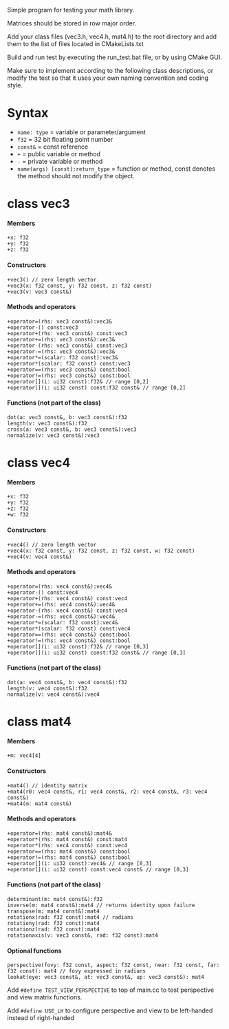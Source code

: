 Simple program for testing your math library.

Matrices should be stored in row major order.

Add your class files (vec3.h, vec4.h, mat4.h) to the root directory and add them to the list of files located in CMakeLists.txt

Build and run test by executing the run_test.bat file, or by using CMake GUI.

Make sure to implement according to the following class descriptions, or modify the test so that it uses your own naming convention and coding style.

# Syntax
* `name: type` = variable or parameter/argument
* `f32` = 32 bit floating point number
* `const&` = const reference
* `+` = public variable or method
* `-` = private variable or method
* `name(args) [const]:return_type` = function or method, const denotes the method should not modify the object.

# class vec3
#### Members
    +x: f32
    +y: f32
    +z: f32
#### Constructors
    +vec3() // zero length vector
    +vec3(x: f32 const, y: f32 const, z: f32 const)
    +vec3(v: vec3 const&)
#### Methods and operators
    +operator=(rhs: vec3 const&):vec3&
    +operator-() const:vec3
    +operator+(rhs: vec3 const&) const:vec3
    +operator+=(rhs: vec3 const&):vec3&
    +operator-(rhs: vec3 const&) const:vec3
    +operator-=(rhs: vec3 const&):vec3&
    +operator*=(scalar: f32 const):vec3&
    +operator*(scalar: f32 const) const:vec3
    +operator==(rhs: vec3 const&) const:bool
    +operator!=(rhs: vec3 const&) const:bool
    +operator[](i: ui32 const):f32& // range [0,2]
    +operator[](i: ui32 const) const:f32 const& // range [0,2]
#### Functions (not part of the class)
    dot(a: vec3 const&, b: vec3 const&):f32
    length(v: vec3 const&):f32
    cross(a: vec3 const&, b: vec3 const&):vec3
    normalize(v: vec3 const&):vec3

# class vec4
#### Members
    +x: f32
    +y: f32
    +z: f32
    +w: f32
#### Constructors
    +vec4() // zero length vector
    +vec4(x: f32 const, y: f32 const, z: f32 const, w: f32 const)
    +vec4(v: vec4 const&)
#### Methods and operators
    +operator=(rhs: vec4 const&):vec4&
    +operator-() const:vec4
    +operator+(rhs: vec4 const&) const:vec4
    +operator+=(rhs: vec4 const&):vec4&
    +operator-(rhs: vec4 const&) const:vec4
    +operator-=(rhs: vec4 const&):vec4&
    +operator*=(scalar: f32 const):vec4&
    +operator*(scalar: f32 const) const:vec4
    +operator==(rhs: vec4 const&) const:bool
    +operator!=(rhs: vec4 const&) const:bool
    +operator[](i: ui32 const):f32& // range [0,3]
    +operator[](i: ui32 const) const:f32 const& // range [0,3]
#### Functions (not part of the class)
    dot(a: vec4 const&, b: vec4 const&):f32
    length(v: vec4 const&):f32
    normalize(v: vec4 const&):vec4

# class mat4
#### Members
    +m: vec4[4]
#### Constructors
    +mat4() // identity matrix
    +mat4(r0: vec4 const&, r1: vec4 const&, r2: vec4 const&, r3: vec4 const&)
    +mat4(m: mat4 const&)
#### Methods and operators
    +operator=(rhs: mat4 const&):mat4&
    +operator*(rhs: mat4 const&) const:mat4
    +operator*(rhs: vec4 const&) const:vec4
    +operator==(rhs: mat4 const&) const:bool
    +operator!=(rhs: mat4 const&) const:bool
    +operator[](i: ui32 const):vec4& // range [0,3]
    +operator[](i: ui32 const) const:vec4 const& // range [0,3]
#### Functions (not part of the class)
    determinant(m: mat4 const&):f32
    inverse(m: mat4 const&):mat4 // returns identity upon failure
    transpose(m: mat4 const&):mat4
    rotationx(rad: f32 const):mat4 // radians
    rotationy(rad: f32 const):mat4
    rotationz(rad: f32 const):mat4
    rotationaxis(v: vec3 const&, rad: f32 const):mat4
#### Optional functions
    perspective(fovy: f32 const, aspect: f32 const, near: f32 const, far: f32 const): mat4 // fovy expressed in radians
    lookat(eye: vec3 const&, at: vec3 const&, up: vec3 const&): mat4

Add `#define TEST_VIEW_PERSPECTIVE` to top of main.cc to test perspective and view matrix functions.

Add `#define USE_LH` to configure perspective and view to be left-handed instead of right-handed
